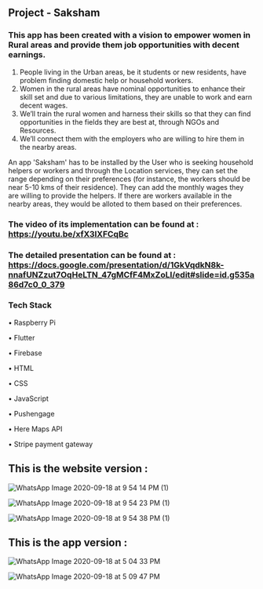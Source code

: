 ## Project - Saksham 

### This app has been created with a vision to empower women in Rural areas and provide them job opportunities with decent earnings. 

1. People living in the Urban areas, be it students or new residents, have problem finding domestic help or household workers.
2. Women in the rural areas have nominal opportunities to enhance their skill set and due to various limitations, they are unable to work and earn decent wages.
3. We’ll train the rural women and harness their skills so that they can find opportunities in the fields they are best at, through NGOs and Resources.
4. We’ll connect them with the employers who are willing to hire them in the nearby areas.

An app 'Saksham' has to be installed by the User who is seeking household helpers or workers and through the Location services, they can set the range depending on their preferences (for instance, the workers should be near 5-10 kms of their residence). They can add the monthly wages they are willing to provide the helpers. If there are workers available in the nearby areas, they would be alloted to them based on their preferences.

### The video of its implementation can be found at : https://youtu.be/xfX3IXFCqBc 

### The detailed presentation can be found at : https://docs.google.com/presentation/d/1GkVqdkN8k-nnafUNZzut7OqHeLTN_47gMCfF4MxZoLI/edit#slide=id.g535a86d7c0_0_379

### Tech Stack

•	Raspberry Pi

•	Flutter

•	Firebase

•	HTML

•	CSS

•	JavaScript

•	Pushengage

•	Here Maps API

•	Stripe payment gateway


## This is the website version :


![WhatsApp Image 2020-09-18 at 9 54 14 PM (1)](https://user-images.githubusercontent.com/56873389/93622420-be6a5000-f9fa-11ea-8adb-d39fb8439fe2.jpeg)

![WhatsApp Image 2020-09-18 at 9 54 23 PM (1)](https://user-images.githubusercontent.com/56873389/93622436-c75b2180-f9fa-11ea-830e-e97f3d4706e9.jpeg)

![WhatsApp Image 2020-09-18 at 9 54 38 PM (1)](https://user-images.githubusercontent.com/56873389/93622450-cde99900-f9fa-11ea-86ff-f4df4a6a3a32.jpeg)

## This is the app version :


![WhatsApp Image 2020-09-18 at 5 04 33 PM](https://user-images.githubusercontent.com/56873389/93622693-30429980-f9fb-11ea-891f-4d8b4ed9f240.jpeg)

![WhatsApp Image 2020-09-18 at 5 09 47 PM](https://user-images.githubusercontent.com/56873389/93622703-36387a80-f9fb-11ea-9b13-d0f1c4d7632e.jpeg)
